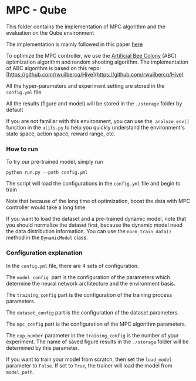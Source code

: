 # MPC - Qube
This folder contains the implementation of MPC algorithm and the evaluation on the Qube environment

The implementation is mainly followed in this paper [here](https://ieeexplore.ieee.org/abstract/document/8463189)

To optimize the MPC controller, we use the [Artificial Bee Colony](https://en.wikipedia.org/wiki/Artificial_bee_colony_algorithm) (ABC) optimization algorithm and random shooting algorithm. The implementation of ABC algorithm is based on this repo: [https://github.com/rwuilbercq/Hive](https://github.com/rwuilbercq/Hive)

All the hyper-parameters and experiment setting are stored in the ```config.yml``` file

All the results (figure and model) will be stored in the ```./storage``` folder by default

If you are not familiar with this environment, you can use the  `analyze_env()`  function in the `utils.py` to help you quickly understand the environment's state space, action space, reward range, etc.

### How to run

To try our pre-trained model, simply run

```angularjs
python run.py --path config.yml
```
The script will load the configurations in the ```config.yml``` file and begin to train

Note that because of the long time of optimization, boost the data with MPC controller would take a long time

If you want to load the dataset and a pre-trained dynamic model, note that you should normalize the dataset first, because the dynamic model need the data distribution information.
You can use the `norm_train_data()` method in the `DynamicModel` class.

### Configuration explanation

In the ```config.yml``` file, there are 4 sets of configuration.

The `model_config`  part is the configuration of the parameters which determine the neural network architecture and the environment basis.

The `training_config` part is the configuration of the training process parameters.

The `dataset_config` part is the configuration of the dataset parameters.

The `mpc_config` part is the configuration of the MPC algorithm parameters.

The `exp_number` parameter in the `training_config` is the number of your experiment. The name of saved figure results in the `./storage` folder will be determined by this parameter.

If you want to train your model from scratch, then set the `load_model` parameter to `False`. If set to `True`, the trainer will load the model from `model_path`.

